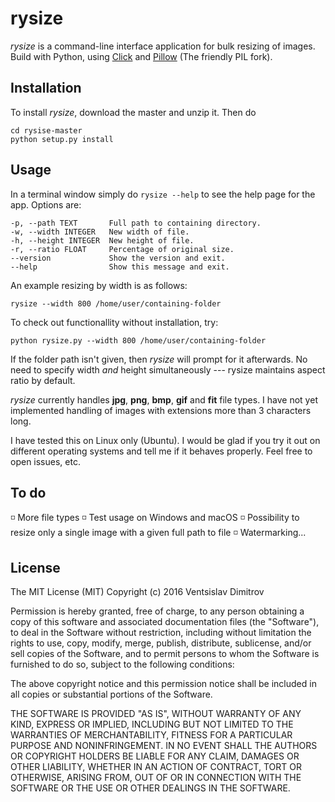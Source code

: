# rysize

*rysize* is a command-line interface application for bulk resizing of images. Build with Python, using [Click](http://click.pocoo.org/) and [Pillow](http://python-pillow.org/) (The friendly PIL fork).

## Installation

To install *rysize*, download the master and unzip it. Then do

    cd rysise-master
    python setup.py install

## Usage

In a terminal window simply do `rysize --help` to see the help page for the app. Options are:

    -p, --path TEXT       Full path to containing directory.
    -w, --width INTEGER   New width of file.
    -h, --height INTEGER  New height of file.
    -r, --ratio FLOAT     Percentage of original size.
    --version             Show the version and exit.
    --help                Show this message and exit.

An example resizing by width is as follows:

    rysize --width 800 /home/user/containing-folder

To check out functionallity without installation, try:

    python rysize.py --width 800 /home/user/containing-folder

If the folder path isn't given, then *rysize* will prompt for it afterwards. No need to specify width *and* height simultaneously --- rysize maintains aspect ratio by default.

*rysize* currently handles **jpg**, **png**, **bmp**, **gif** and **fit** file types. I have not yet implemented handling of images with extensions more than 3 characters long.

I have tested this on Linux only (Ubuntu). I would be glad if you try it out on different operating systems and tell me if it behaves properly. Feel free to open issues, etc.

## To do

:white_medium_small_square: More file types
:white_medium_small_square: Test usage on Windows and macOS
:white_medium_small_square: Possibility to resize only a single image with a given full path to file
:white_medium_small_square: Watermarking...

## License

The MIT License (MIT)
Copyright (c) 2016 Ventsislav Dimitrov

Permission is hereby granted, free of charge, to any person obtaining a copy of this software and associated documentation files (the "Software"), to deal in the Software without restriction, including without limitation the rights to use, copy, modify, merge, publish, distribute, sublicense, and/or sell copies of the Software, and to permit persons to whom the Software is furnished to do so, subject to the following conditions:

The above copyright notice and this permission notice shall be included in all copies or substantial portions of the Software.

THE SOFTWARE IS PROVIDED "AS IS", WITHOUT WARRANTY OF ANY KIND, EXPRESS OR IMPLIED, INCLUDING BUT NOT LIMITED TO THE WARRANTIES OF MERCHANTABILITY, FITNESS FOR A PARTICULAR PURPOSE AND NONINFRINGEMENT. IN NO EVENT SHALL THE AUTHORS OR COPYRIGHT HOLDERS BE LIABLE FOR ANY CLAIM, DAMAGES OR OTHER LIABILITY, WHETHER IN AN ACTION OF CONTRACT, TORT OR OTHERWISE, ARISING FROM, OUT OF OR IN CONNECTION WITH THE SOFTWARE OR THE USE OR OTHER DEALINGS IN THE SOFTWARE.